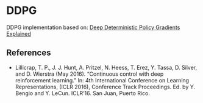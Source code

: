 # DDPG

DDPG implementation based on: [Deep Deterministic Policy Gradients Explained](https://towardsdatascience.com/deep-deterministic-policy-gradients-explained-2d94655a9b7b)

## References
- Lillicrap, T. P., J. J. Hunt, A. Pritzel, N. Heess, T. Erez, Y. Tassa, D. Silver, and D. Wierstra (May 2016). “Continuous control with deep reinforcement learning.” In: 4th International Conference on Learning Representations, (ICLR 2016), Conference Track Proceedings. Ed. by Y. Bengio and Y. LeCun. ICLR’16. San Juan, Puerto Rico.
